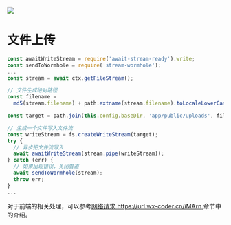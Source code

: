 [![](https://i.postimg.cc/WzXsh0MX/image.png)](https://github.com/wx-chevalier/Backend-Series)

# 文件上传

```js
const awaitWriteStream = require('await-stream-ready').write;
const sendToWormhole = require('stream-wormhole');
...
const stream = await ctx.getFileStream();

// 文件生成绝对路径
const filename =
  md5(stream.filename) + path.extname(stream.filename).toLocaleLowerCase();

const target = path.join(this.config.baseDir, 'app/public/uploads', filename);

// 生成一个文件写入文件流
const writeStream = fs.createWriteStream(target);
try {
  // 异步把文件流写入
  await awaitWriteStream(stream.pipe(writeStream));
} catch (err) {
  // 如果出现错误，关闭管道
  await sendToWormhole(stream);
  throw err;
}
...
```

对于前端的相关处理，可以参考[网络请求 https://url.wx-coder.cn/iMArn ](https://url.wx-coder.cn/iMArn)章节中的介绍。

